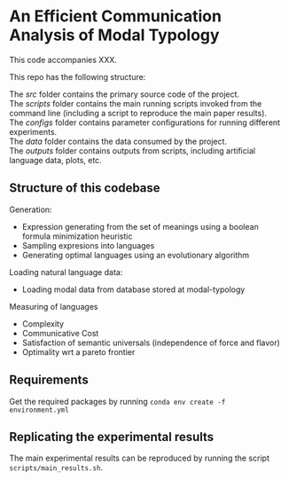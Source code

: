 # An Efficient Communication Analysis of Modal Typology

This code accompanies XXX.

This repo has the following structure:  
  
The _src_ folder contains the primary source code of the project.  
The _scripts_ folder contains the main running scripts invoked from the command line (including a script to reproduce the main paper results).  
The _configs_ folder contains parameter configurations for running different experiments.  
The _data_ folder contains the data consumed by the project.  
The _outputs_ folder contains outputs from scripts, including artificial language data, plots, etc.  

## Structure of this codebase
  
Generation:  

- Expression generating from the set of meanings using a boolean formula minimization heuristic
- Sampling expresions into languages
- Generating optimal languages using an evolutionary algorithm
  
Loading natural language data:

- Loading modal data from database stored at modal-typology
  
Measuring of languages

- Complexity
- Communicative Cost
- Satisfaction of semantic universals (independence of force and flavor)
- Optimality wrt a pareto frontier
  
## Requirements  

Get the required packages by running `conda env create -f environment.yml`
  
## Replicating the experimental results

The main experimental results can be reproduced by running the script `scripts/main_results.sh`.
